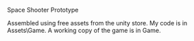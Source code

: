 Space Shooter Prototype

Assembled using free assets from the unity store. My code is in Assets\Game. A working copy of the game is in Game.
